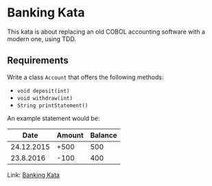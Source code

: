# Banking Kata

This kata is about replacing an old COBOL accounting software with a modern one, using TDD.

## Requirements

Write a class `Account` that offers the following methods:
*   `void deposit(int)`
*   `void withdraw(int)`
*   `String printStatement()`

An example statement would be:

| Date       | Amount | Balance |
|------------|--------|---------|
| 24.12.2015 | +500   | 500     |
| 23.8.2016  | -100   | 400     |

Link: [Banking Kata](https://kata-log.rocks/banking-kata)
